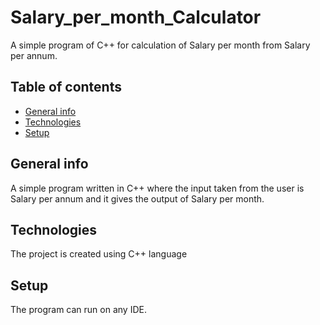 # Salary_per_month_Calculator
A simple program of C++ for calculation of Salary per month from Salary per annum.

## Table of contents
* [General info](#general-info)
* [Technologies](#technologies)
* [Setup](#setup)

## General info
 A simple program written in C++ where the input taken from the user is Salary per annum and it gives the output of Salary per month.
	
## Technologies
The project is created using C++ language
	
## Setup
The program can run on any IDE.
